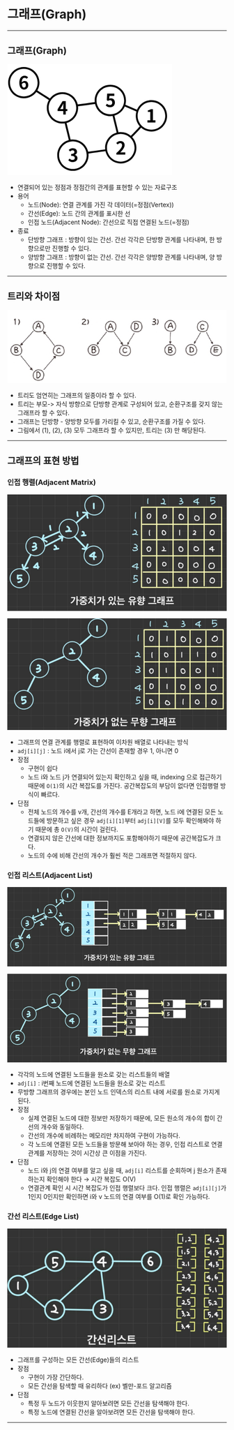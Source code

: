 # 그래프(Graph)

---

## 그래프(Graph)
![graph-1](./imgs/graph-1.png)

- 연결되어 있는 정점과 정점간의 관계를 표현할 수 있는 자료구조
- 용어
  - 노드(Node): 연결 관계를 가진 각 데이터(=정점(Vertex))
  - 간선(Edge): 노드 간의 관계를 표시한 선
  - 인접 노드(Adjacent Node): 간선으로 직접 연결된 노드(=정점)
- 종료
  - 단방향 그래프 : 방향이 있는 간선. 간선 각각은 단방향 관계를 나타내며, 한 방향으로만 진행할 수 있다.
  - 양방향 그래프 : 방향이 없는 간선. 간선 각각은 양방향 관계를 나타내며, 양 방향으로 진행할 수 있다.

---

## 트리와 차이점
![graph-2](./imgs/graph-2.png)

- 트리도 엄연히는 그래프의 일종이라 할 수 있다.
- 트리는 부모-> 자식 방향으로 단방향 관계로 구성되어 있고, 순환구조를 갖지 않는 그래프라 할 수 있다.
- 그래프는 단방향 - 양방향 모두를 가리킬 수 있고, 순환구조를 가질 수 있다.
- 그림에서 (1), (2), (3) 모두 그래프라 할 수 있지만, 트리는 (3) 만 해당된다.

---

## 그래프의 표현 방법
### 인접 행렬(Adjacent Matrix)
![graph-3](./imgs/graph-3.png)

![graph-4](./imgs/graph-4.png)

- 그래프의 연결 관계를 행렬로 표현하여 이차원 배열로 나타내는 방식
- `adj[i][j]` : 노드 i에서 j로 가는 간선이 존재할 경우 1, 아니면 0
- 장점
  - 구현이 쉽다
  - 노드 i와 노드 j가 연결되어 있는지 확인하고 싶을 때, indexing 으로 접근하기 때문에 `O(1)`의 시간 복잡도를 가진다. 공간복잡도의 부담이 없다면
  인접행렬 방식이 빠르다.
- 단점
  - 전체 노드의 개수를 v개, 간선의 개수를 E개라고 하면, 노드 i에 연결된 모든 노드들에 방문하고 싶은 경우 `adj[i][1]`부터 `adj[i][V]`를 모두 확인해봐야 하기 때문에 총 `O(V)`의 시간이 걸린다.
  - 연결되지 않은 간선에 대한 정보까지도 포함해야하기 때문에 공간복잡도가 크다.
  - 노드의 수에 비해 간선의 개수가 훨씬 적은 그래프면 적절하지 않다.

### 인접 리스트(Adjacent List)

![graph-5](./imgs/graph-5.png)

![graph-6](./imgs/graph-6.png)

- 각각의 노드에 연결된 노드들을 원소로 갖는 리스트들의 배열
- `adj[i]` : i번째 노드에 연결된 노드들을 원소로 갖는 리스트
- 무방향 그래프의 경우에는 본인 노드 인덱스의 리스트 내에 서로를 원소로 가지게 된다.
- 장점
  - 실제 연결된 노드에 대한 정보만 저장하기 때문에, 모든 원소의 개수의 합이 간선의 개수와 동일하다.
  - 간선의 개수에 비례하는 메모리만 차지하여 구현이 가능하다.
  - 각 노드에 연결된 모든 노드들을 방문해 보아야 하는 경우, 인접 리스트로 연결 관계를 저장하는 것이 시간상 큰 이점을 가진다.
- 단점
  - 노드 i와 j의 연결 여부를 알고 싶을 때, `adj[i]` 리스트를 순회하며 j 원소가 존재하는지 확인해야 한다 → 시간 복잡도 O(V)
  - 연결관계 확인 시 시간 복잡도가 인접 행렬보다 크다. 인접 행렬은 `adj[i][j]`가 1인지 0인지만 확인하면 i와 v 노드의 연결 여부를 O(1)로 확인 가능하다.

### 간선 리스트(Edge List)
![graph-7](./imgs/graph-7.png)

- 그래프를 구성하는 모든 간선(Edge)들의 리스트
- 장점
  - 구현이 가장 간단하다.
  - 모든 간선을 탐색할 때 유리하다 (ex) 벨만-포드 알고리즘
- 단점
  - 특정 두 노드가 이웃한지 알아보려면 모든 간선을 탐색해야 한다.
  - 특정 노드에 연결된 간선을 알아보려면 모든 간선을 탐색해야 한다.

---
